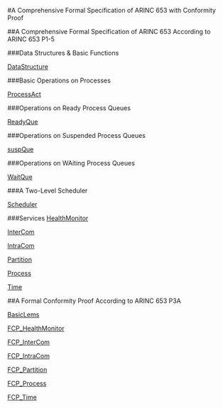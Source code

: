 
#A Comprehensive Formal Specification of ARINC 653 with Conformity Proof

##A Comprehensive Formal Specification of ARINC 653 According to ARINC 653 P1-5

###Data Structures & Basic Functions

[DataStructure](https://zf-zhangfeng.github.io/ARINC653P1-5Conformity/DataStructure)

###Basic Operations on Processes

[ProcessAct](https://zf-zhangfeng.github.io/ARINC653P1-5Conformity/Base_Ops/Design_BsOps/ProcessAct_D)

###Operations on Ready Process Queues

[ReadyQue](https://zf-zhangfeng.github.io/ARINC653P1-5Conformity/Base_Ops/Design_BsOps/ReadyQue_D)

###Operations on Suspended Process Queues

[suspQue](https://zf-zhangfeng.github.io/ARINC653P1-5Conformity/Base_Ops/Design_BsOps/suspQue_D)

###Operations on WAiting Process Queues

[WaitQue](https://zf-zhangfeng.github.io/ARINC653P1-5Conformity/Base_Ops/Design_BsOps/WaitQue_D)

###A Two-Level Scheduler

[Scheduler](https://zf-zhangfeng.github.io/ARINC653P1-5Conformity/Scheduler/Design_Sched/Scheduler_D)

###Services
[HealthMonitor](https://zf-zhangfeng.github.io/ARINC653P1-5Conformity/Services_R/HealthMonitor)

[InterCom](https://zf-zhangfeng.github.io/ARINC653P1-5Conformity/Services_R/InterCom)

[IntraCom](https://zf-zhangfeng.github.io/ARINC653P1-5Conformity/Services_R/IntraCom)

[Partition](https://zf-zhangfeng.github.io/ARINC653P1-5Conformity/Services_R/Partition)

[Process](https://zf-zhangfeng.github.io/ARINC653P1-5Conformity/Services_R/Process)

[Time](https://zf-zhangfeng.github.io/ARINC653P1-5Conformity/Services_R/Time)



##A Formal Conformity Proof According to ARINC 653 P3A

[BasicLems](https://zf-zhangfeng.github.io/ARINC653P1-5Conformity/Services_FT/BasicLems)

[FCP_HealthMonitor](https://zf-zhangfeng.github.io/ARINC653P1-5Conformity/Services_FT/HealthMonitor_FT)

[FCP_InterCom](https://zf-zhangfeng.github.io/ARINC653P1-5Conformity/Services_FT/InterCom_FT)

[FCP_IntraCom](https://zf-zhangfeng.github.io/ARINC653P1-5Conformity/Services_FT/IntraCom_FT)

[FCP_Partition](https://zf-zhangfeng.github.io/ARINC653P1-5Conformity/Services_FT/Partition_FT)

[FCP_Process](https://zf-zhangfeng.github.io/ARINC653P1-5Conformity/Services_FT/Process_FT)

[FCP_Time](https://zf-zhangfeng.github.io/ARINC653P1-5Conformity/Services_FT/Time_FT)
